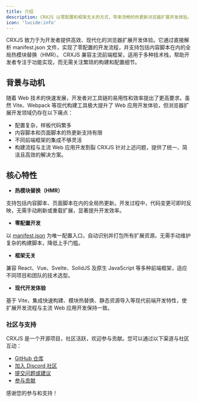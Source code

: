 ```yaml
---
title: 介绍
description: CRXJS 以零配置和框架无关的方式，带来流畅的热更新浏览器扩展开发体验。
icon: 'lucide:info'
---
```


CRXJS 致力于为开发者提供高效、现代化的浏览器扩展开发体验。它通过直接解析 manifest.json 文件，实现了零配置的开发流程，并支持包括内容脚本在内的全局热模块替换（HMR）。
CRXJS 兼容主流前端框架，适用于多种技术栈，帮助开发者专注于功能实现，而无需关注繁琐的构建和配置细节。

## 背景与动机

随着 Web 技术的快速发展，开发者对工具链的易用性和效率提出了更高要求。虽然 Vite、Webpack 等现代构建工具极大提升了 Web 应用开发体验，但浏览器扩展开发领域仍存在以下痛点：

- 配置复杂，样板代码繁多
- 内容脚本和页面脚本的热更新支持有限
- 不同前端框架的集成不够灵活
- 构建流程与主流 Web 应用开发割裂
CRXJS 针对上述问题，提供了统一、简洁且高效的解决方案。

## 核心特性

- **热模块替换（HMR）**

支持包括内容脚本、页面脚本在内的全局热更新。开发过程中，代码变更可即时反映，无需手动刷新或重载扩展，显著提升开发效率。

- **零配置开发**

以 [manifest.json](/concepts/manifest) 为唯一配置入口，自动识别并打包所有扩展资源。无需手动维护复杂的构建脚本，降低上手门槛。

- **框架无关**

兼容 React、Vue、Svelte、SolidJS 及原生 JavaScript 等多种前端框架，适应不同项目和团队的技术选型。

- **现代开发体验**

基于 Vite，集成快速构建、模块热替换、静态资源导入等现代前端开发特性，使扩展开发流程与主流 Web 应用开发保持一致。

### 社区与支持

CRXJS 是一个开源项目，社区活跃，欢迎参与贡献。您可以通过以下渠道与社区互动：

- [GitHub 仓库](https://github.com/crxjs/chrome-extension-tools)
- [加入 Discord 社区](https://discord.gg/5yHKEa9v)
- [提交问题或建议](https://github.com/crxjs/chrome-extension-tools/issues)
- [参与贡献](https://github.com/crxjs/chrome-extension-tools/tree/main?tab=readme-ov-file#-development)

感谢您的参与和支持！
